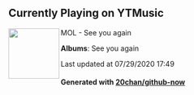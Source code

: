 ## Currently Playing on YTMusic

[<img align="left" width="100" src="https://lh3.googleusercontent.com/-0IYQf3sIsvYEnyHQe83SNzdZJLIRCKA2LD8MvOloW5pPq2Qa-9ns4d2nQtH_fUmss7LrNHBpH1bugfw">](https://music.youtube.com/channel/UCXubAmRTePXslfoCZRwORJQ)

MOL - See you again

**Albums**: See you again

Last updated at 07/29/2020 17:49

#### Generated with [20chan/github-now](https://github.com/20chan/github-now)


<!--
**20chan/20chan** is a ✨ _special_ ✨ repository because its `README.md` (this file) appears on your GitHub profile.

Here are some ideas to get you started:

- 🔭 I’m currently working on ...
- 🌱 I’m currently learning ...
- 👯 I’m looking to collaborate on ...
- 🤔 I’m looking for help with ...
- 💬 Ask me about ...
- 📫 How to reach me: ...
- 😄 Pronouns: ...
- ⚡ Fun fact: ...
-->
